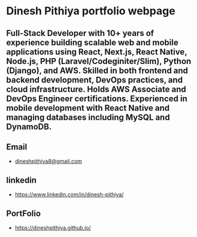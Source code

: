 # Dinesh Pithiya portfolio webpage

## Full-Stack Developer with 10+ years of experience building scalable web and mobile applications using React, Next.js, React Native, Node.js, PHP (Laravel/Codeginiter/Slim), Python (Django), and AWS. Skilled in both frontend and backend development, DevOps practices, and cloud infrastructure. Holds AWS Associate and DevOps Engineer certifications. Experienced in mobile development with React Native and managing databases including MySQL and DynamoDB.

##  Email
-   dineshpithiya8@gmail.com

##  linkedin
-   https://www.linkedin.com/in/dinesh-pithiya/

##  PortFolio
-   https://dineshpithiya.github.io/